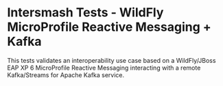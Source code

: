 # Intersmash Tests - WildFly MicroProfile Reactive Messaging + Kafka

This tests validates an interoperability use case based on a WildFly/JBoss EAP XP 6 MicroProfile Reactive 
Messaging interacting with a remote Kafka/Streams for Apache Kafka service.
